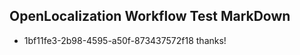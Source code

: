 ## OpenLocalization Workflow Test MarkDown
* 1bf11fe3-2b98-4595-a50f-873437572f18 thanks!

<!--HONumber=Jul16_HO2-->


